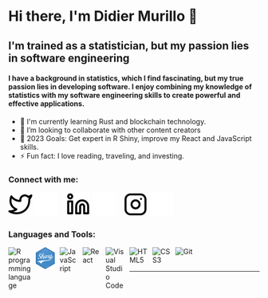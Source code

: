 # Hi there, I'm Didier Murillo 👋 

## I'm trained as a statistician, but my passion lies in software engineering

#### I have a background in statistics, which I find fascinating, but my true passion lies in developing software. I enjoy combining my knowledge of statistics with my software engineering skills to create powerful and effective applications.

- 🌱 I'm currently learning Rust and blockchain technology.
- 👯 I’m looking to collaborate with other content creators
- 🥅 2023 Goals: Get expert in R Shiny, improve my React and JavaScript skills.
- ⚡ Fun fact: I love reading, traveling, and investing.

### Connect with me:

[![website](./img/twitter-light.svg)](https://twitter.com/elconde0787#gh-light-mode-only)
[![website](./img/twitter-dark.svg)](https://twitter.com/elconde0787#gh-dark-mode-only)
&nbsp;&nbsp;
[![website](./img/linkedin-light.svg)](https://www.linkedin.com/in/damurillof/#gh-light-mode-only)
[![website](./img/linkedin-dark.svg)](https://www.linkedin.com/in/damurillof/#gh-dark-mode-only)
&nbsp;&nbsp;
[![website](./img/instagram-light.svg)](https://www.instagram.com/jackmystery_/#gh-light-mode-only)
[![website](./img/instagram-dark.svg)](https://www.instagram.com/jackmystery_/#gh-dark-mode-only)

### Languages and Tools:
<img align="left" alt="R programming language" width="45px" src="https://cdn.jsdelivr.net/gh/devicons/devicon/icons/r/r-original.svg" 
     style="padding-right:10px;" />
<img align="left" alt="R Shiny" width="38px" src="https://raw.githubusercontent.com/rstudio/shiny/main/man/figures/logo.png"
     style="padding-right:10px;" />
<img align="left" alt="JavaScript" width="36px" src="https://cdn.jsdelivr.net/gh/devicons/devicon/icons/javascript/javascript-original.svg" 
     style="padding-right:10px;" />
<img align="left" alt="React" width="36px" src="https://cdn.jsdelivr.net/gh/devicons/devicon/icons/react/react-original.svg" 
     style="padding-right:10px;" />
<img align="left" alt="Visual Studio Code" width="38px" src="https://cdn.jsdelivr.net/gh/devicons/devicon/icons/vscode/vscode-original.svg" 
     style="padding-right:10px;" />
<img align="left" alt="HTML5" width="36px" src="https://cdn.jsdelivr.net/gh/devicons/devicon/icons/html5/html5-original.svg" 
     style="padding-right:10px;" />
<img align="left" alt="CSS3" width="36px" src="https://cdn.jsdelivr.net/gh/devicons/devicon/icons/css3/css3-original.svg" 
     style="padding-right:10px;" />
<img align="left" alt="Git" width="36px" src="https://cdn.jsdelivr.net/gh/devicons/devicon/icons/git/git-original.svg" 
     style="padding-right:10px;" />

<br />
<br />

---
